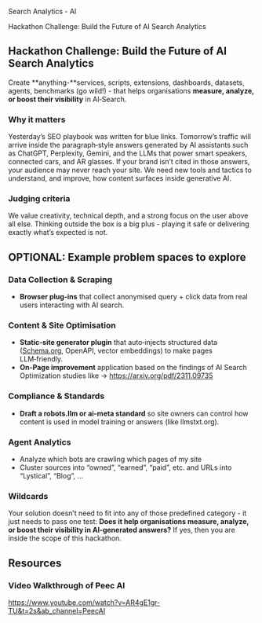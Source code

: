 Search Analytics - AI

Hackathon Challenge: Build the Future of AI Search Analytics


## Hackathon Challenge: Build the Future of AI Search Analytics


Create **anything-**services, scripts, extensions, dashboards, datasets, agents, benchmarks (go wild!) - that helps organisations **measure, analyze, or boost their visibility** in AI‑Search.


### Why it matters

Yesterday’s SEO playbook was written for blue links. Tomorrow’s traffic will arrive inside the paragraph‑style answers generated by AI assistants such as ChatGPT, Perplexity, Gemini, and the LLMs that power smart speakers, connected cars, and AR glasses. If your brand isn’t cited in those answers, your audience may never reach your site. We need new tools and tactics to understand, and improve, how content surfaces inside generative AI.

### Judging criteria

We value creativity, technical depth, and a strong focus on the user above all else. Thinking outside the box is a big plus - playing it safe or delivering exactly what’s expected is not.

## OPTIONAL: Example problem spaces to explore

### **Data Collection & Scraping**

- **Browser plug‑ins** that collect anonymised query + click data from real users interacting with AI search.

### **Content & Site Optimisation**

- **Static‑site generator plugin** that auto‑injects structured data ([Schema.org](http://schema.org/), OpenAPI, vector embeddings) to make pages LLM‑friendly.
- **On-Page improvement** application based on the findings of AI Search Optimization studies like → https://arxiv.org/pdf/2311.09735

### **Compliance & Standards**

- **Draft a robots.llm or ai-meta standard** so site owners can control how content is used in model training or answers (like llmstxt.org).

### **Agent Analytics**

- Analyze which bots are crawling which pages of my site
- Cluster sources into “owned”, “earned”, “paid”, etc. and URLs into “Lystical”, “Blog”, …

### Wildcards

Your solution doesn’t need to fit into any of those predefined category - it just needs to pass one test: 
**Does it help organisations measure, analyze, or boost their visibility in AI‑generated answers?** If yes, then you are inside the scope of this hackathon.

## Resources

### Video Walkthrough of Peec AI

https://www.youtube.com/watch?v=AR4gE1gr-TU&t=2s&ab_channel=PeecAI

